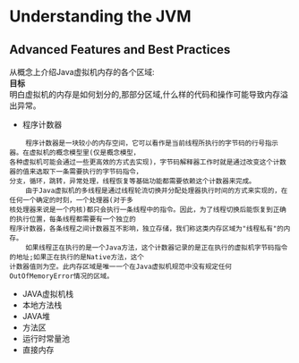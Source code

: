 # Understanding the JVM
## Advanced Features and Best Practices

从概念上介绍Java虚拟机内存的各个区域:<br/>
**目标** <br/>
明白虚拟机的内存是如何划分的,那部分区域,什么样的代码和操作可能导致内存溢出异常。
- 程序计数器
```
    程序计数器是一块较小的内存空间，它可以看作是当前线程所执行的字节码的行号指示器。在虚拟机的概念模型里(仅是概念模型，
各种虚拟机可能会通过一些更高效的方式去实现)，字节码解释器工作时就是通过改变这个计数器的值来选取下一条需要执行的字节码指令，
分支，循环，跳转，异常处理，线程恢复等基础功能都需要依赖这个计数器来完成。
    由于Java虚拟机的多线程是通过线程轮流切换并分配处理器执行时间的方式来实现的，在任何一个确定的时刻，一个处理器(对于多
核处理器来说是一个内核)都只会执行一条线程中的指令。因此，为了线程切换后能恢复到正确的执行位置，每条线程都需要有一个独立的
程序计数器，各条线程之间计数器互不影响，独立存储，我们称这类内存区域为"线程私有"的内存。
    如果线程正在执行的是一个Java方法，这个计数器记录的是正在执行的虚拟机字节码指令的地址;如果正在执行的是Native方法，这个
计数器值则为空。此内存区域是唯一一个在Java虚拟机规范中没有规定任何OutOfMemoryError情况的区域。
```
- JAVA虚拟机栈
- 本地方法栈
- JAVA堆
- 方法区
- 运行时常量池
- 直接内存 
